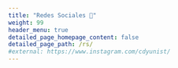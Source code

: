 ```yaml
---
title: "Redes Sociales 📲"
weight: 99
header_menu: true
detailed_page_homepage_content: false
detailed_page_path: /rs/
#external: https://www.instagram.com/cdyunist/
---
```

